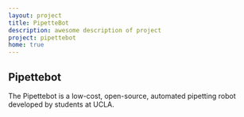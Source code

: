 ```yaml
---
layout: project
title: PipetteBot
description: awesome description of project
project: pipettebot
home: true
---
```


<h2>Pipettebot</h2>
<p> The Pipettebot is a low-cost, open-source, automated pipetting robot developed by students at UCLA. </p>

